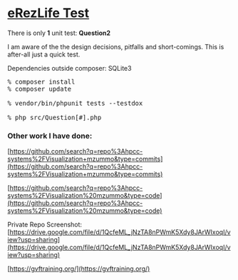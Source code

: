 
# [eRezLife Test](https://github.com/mlzummo/erezlife-demo#erezlife-test)

There is only  **1**  unit test:  **Question2**

I am aware of the the design decisions, pitfalls and short-comings. This is after-all just a quick test.

Dependencies outside composer: SQLite3
<pre>
% composer install
% composer update

% vendor/bin/phpunit tests --testdox

% php src/Question[#].php
</pre>
### Other work I have done:

[https://github.com/search?q=repo%3Ahpcc-systems%2FVisualization+mzummo&type=commits](https://github.com/search?q=repo%3Ahpcc-systems%2FVisualization+mzummo&type=commits)

[https://github.com/search?q=repo%3Ahpcc-systems%2FVisualization%20mzummo&type=code](https://github.com/search?q=repo%3Ahpcc-systems%2FVisualization%20mzummo&type=code)

Private Repo Screenshot:  
[https://drive.google.com/file/d/1QcfeML_jNzTA8nPWmK5Xdy8JArWIxoqI/view?usp=sharing](https://drive.google.com/file/d/1QcfeML_jNzTA8nPWmK5Xdy8JArWIxoqI/view?usp=sharing)

[https://gvftraining.org/](https://gvftraining.org/)